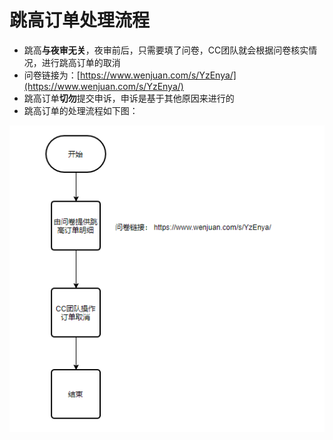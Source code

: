 # 跳高订单处理流程

* 跳高**与夜审无关**，夜审前后，只需要填了问卷，CC团队就会根据问卷核实情况，进行跳高订单的取消
* 问卷链接为：[https://www.wenjuan.com/s/YzEnya/](https://www.wenjuan.com/s/YzEnya/)
* 跳高订单**切勿**提交申诉，申诉是基于其他原因来进行的
* 跳高订单的处理流程如下图：

![](../../../.gitbook/assets/image%20%28717%29.png)

